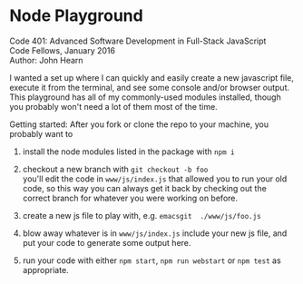 # Node Playground
Code 401: Advanced Software Development in Full-Stack JavaScript  
Code Fellows, January 2016  
Author: John Hearn  

I wanted a set up where I can quickly and easily create a new javascript 
file, execute it from the terminal, and see some console and/or browser output.
This playground has all of my commonly-used modules installed, though you 
probably won't need a lot of them most of the time.

Getting started:
After you fork or clone the repo to your machine, you probably want to  
1. install the node modules listed in the package with `npm i`  

2. checkout a new branch with `git checkout -b foo`  
   you'll edit the code in `www/js/index.js` that allowed you to run your old
   code, so this way you can always get it back by checking out the correct
   branch for whatever you were working on before.   

3. create a new js file to play with, e.g. `emacsgit  ./www/js/foo.js`  

4. blow away whatever is in `www/js/index.js` include your new js file, and put
   your code to generate some output here.  

5. run your code with either `npm start`, `npm run webstart` or `npm test` as 
   appropriate.  

